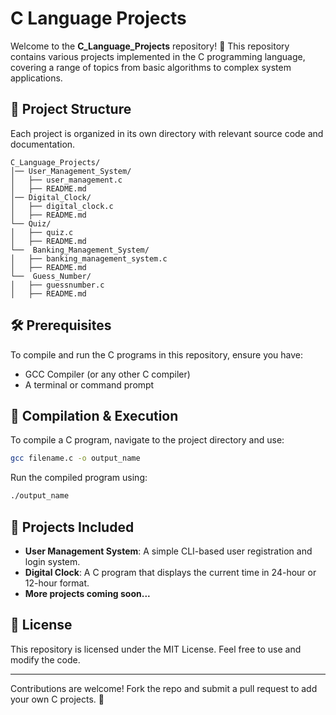 # C Language Projects

Welcome to the **C_Language_Projects** repository! 🚀 This repository contains various projects implemented in the C programming language, covering a range of topics from basic algorithms to complex system applications.

## 📂 Project Structure
Each project is organized in its own directory with relevant source code and documentation.

```
C_Language_Projects/
│── User_Management_System/
│   ├── user_management.c
│   ├── README.md
│── Digital_Clock/
│   ├── digital_clock.c
│   ├── README.md
└── Quiz/
│   ├── quiz.c
│   ├── README.md
└──  Banking_Management_System/
│   ├── banking_management_system.c
│   ├── README.md
└──  Guess_Number/
│   ├── guessnumber.c
│   ├── README.md
```

## 🛠 Prerequisites
To compile and run the C programs in this repository, ensure you have:
- GCC Compiler (or any other C compiler)
- A terminal or command prompt

## 🔧 Compilation & Execution
To compile a C program, navigate to the project directory and use:
```sh
gcc filename.c -o output_name
```
Run the compiled program using:
```sh
./output_name
```

## 📌 Projects Included
- **User Management System**: A simple CLI-based user registration and login system.
- **Digital Clock**: A C program that displays the current time in 24-hour or 12-hour format.
- **More projects coming soon...**

## 📜 License
This repository is licensed under the MIT License. Feel free to use and modify the code.

---
Contributions are welcome! Fork the repo and submit a pull request to add your own C projects. 🚀

